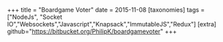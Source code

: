 +++
title = "Boardgame Voter"
date = 2015-11-08
[taxonomies]
tags = ["NodeJs", "Socket IO","Websockets","Javascript","Knapsack","ImmutableJS","Redux"]
[extra]
github="https://bitbucket.org/PhilipK/boardgamevoter"
+++
